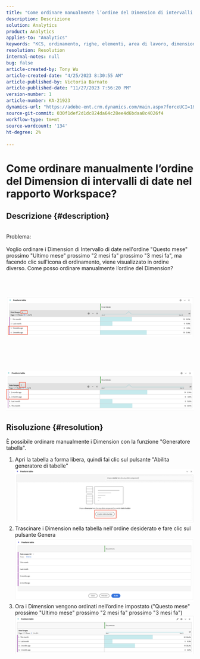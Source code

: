 ```yaml
---
title: "Come ordinare manualmente l’ordine del Dimension di intervalli di date nel rapporto Workspace?"
description: Descrizione
solution: Analytics
product: Analytics
applies-to: "Analytics"
keywords: "KCS, ordinamento, righe, elementi, area di lavoro, dimensioni, ordinamento, ordine"
resolution: Resolution
internal-notes: null
bug: false
article-created-by: Tony Wu
article-created-date: "4/25/2023 8:30:55 AM"
article-published-by: Victoria Barnato
article-published-date: "11/27/2023 7:56:20 PM"
version-number: 1
article-number: KA-21923
dynamics-url: "https://adobe-ent.crm.dynamics.com/main.aspx?forceUCI=1&pagetype=entityrecord&etn=knowledgearticle&id=9a23827a-43e3-ed11-a7c7-6045bd006239"
source-git-commit: 030f1def2d1dc824da64c28ee4d6bdaa8c4026f4
workflow-type: tm+mt
source-wordcount: '134'
ht-degree: 2%

---
```


# Come ordinare manualmente l’ordine del Dimension di intervalli di date nel rapporto Workspace?

## Descrizione {#description}

<br>Problema:
<br> 
<br>Voglio ordinare i Dimension di Intervallo di date nell&#39;ordine &quot;Questo mese&quot; prossimo &quot;Ultimo mese&quot; prossimo &quot;2 mesi fa&quot; prossimo &quot;3 mesi fa&quot;, ma facendo clic sull&#39;icona di ordinamento, viene visualizzato in ordine diverso. Come posso ordinare manualmente l’ordine del Dimension?<br><br>
<br> <br><br>![](assets/___ce72c3cd-43e3-ed11-a7c7-6045bd006239___.png)<br><br> <br><br> <br><br>![](assets/___1927bed3-43e3-ed11-a7c7-6045bd006239___.png)<br>

## Risoluzione {#resolution}


È possibile ordinare manualmente i Dimension con la funzione &quot;Generatore tabella&quot;.



1. Apri la tabella a forma libera, quindi fai clic sul pulsante &quot;Abilita generatore di tabelle&quot; ![](assets/d4eda136-2fcd-ed11-b597-6045bd006793.png)
2. Trascinare i Dimension nella tabella nell&#39;ordine desiderato e fare clic sul pulsante Genera![](assets/69497031-30cd-ed11-b597-6045bd006793.png)
3. Ora i Dimension vengono ordinati nell’ordine impostato (&quot;Questo mese&quot; prossimo &quot;Ultimo mese&quot; prossimo &quot;2 mesi fa&quot; prossimo &quot;3 mesi fa&quot;)![](assets/efb1744a-30cd-ed11-b597-6045bd006793.png)



